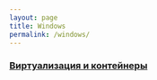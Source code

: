 ```yaml
---
layout: page
title: Windows
permalink: /windows/
---
```



### [Виртуализация и контейнеры](/linux/virtual/)

